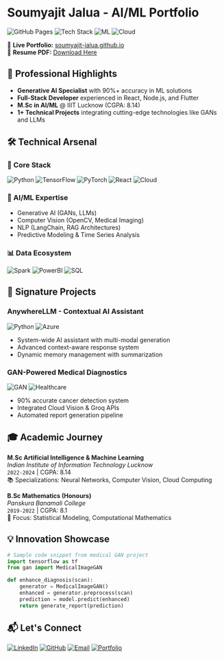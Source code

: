 # Soumyajit Jalua - AI/ML Portfolio

![GitHub Pages](https://img.shields.io/badge/Gateway%20to%20Innovation-AI%20%26%20ML%20Solutions-blueviolet)
![Tech Stack](https://img.shields.io/badge/Python-Expert-3776AB?logo=python&logoColor=white)
![ML](https://img.shields.io/badge/Machine%20Learning-Advanced-red)
![Cloud](https://img.shields.io/badge/Cloud-AWS%20|%20GCP%20|%20Azure-ff69b4)

🔗 **Live Portfolio:** [soumyajit-jalua.github.io](https://soumyajit-jalua-portfolio.vercel.app/)  
📄 **Resume PDF:** [Download Here](Soumyajit1_resume.pdf)

## 🚀 Professional Highlights

- **Generative AI Specialist** with 90%+ accuracy in ML solutions
- **Full-Stack Developer** experienced in React, Node.js, and Flutter
- **M.Sc in AI/ML** @ IIIT Lucknow (CGPA: 8.14)
- **1+ Technical Projects** integrating cutting-edge technologies like GANs and LLMs

## 🛠️ Technical Arsenal

### 🔧 Core Stack
![Python](https://img.shields.io/badge/Python-Expert-3776AB?logo=python&logoColor=white)
![TensorFlow](https://img.shields.io/badge/TensorFlow-FF6F00?logo=tensorflow&logoColor=white)
![PyTorch](https://img.shields.io/badge/PyTorch-EE4C2C?logo=pytorch&logoColor=white)
![React](https://img.shields.io/badge/React-61DAFB?logo=react&logoColor=black)
![Cloud](https://img.shields.io/badge/Cloud-AWS%20|%20GCP%20|%20Azure-232F3E)

### 🧠 AI/ML Expertise
- Generative AI (GANs, LLMs)
- Computer Vision (OpenCV, Medical Imaging)
- NLP (LangChain, RAG Architectures)
- Predictive Modeling & Time Series Analysis

### 📊 Data Ecosystem
![Spark](https://img.shields.io/badge/Apache_Spark-E25A1C?logo=apachespark&logoColor=white)
![PowerBI](https://img.shields.io/badge/Power_BI-F2C811?logo=powerbi&logoColor=black)
![SQL](https://img.shields.io/badge/PostgreSQL-4169E1?logo=postgresql&logoColor=white)

## 🌟 Signature Projects

### AnywhereLLM - Contextual AI Assistant
![Python](https://img.shields.io/badge/-Python-3776AB) ![Azure](https://img.shields.io/badge/-Azure_AI-0089D6)
- System-wide AI assistant with multi-modal generation
- Advanced context-aware response system
- Dynamic memory management with summarization

### GAN-Powered Medical Diagnostics
![GAN](https://img.shields.io/badge/-Generative_AI-FF6F00) ![Healthcare](https://img.shields.io/badge/-Medical_AI-00B0D8)
- 90% accurate cancer detection system
- Integrated Cloud Vision & Groq APIs
- Automated report generation pipeline

## 🎓 Academic Journey

**M.Sc Artificial Intelligence & Machine Learning**  
*Indian Institute of Information Technology Lucknow*  
`2022-2024` | CGPA: 8.14  
📚 Specializations: Neural Networks, Computer Vision, Cloud Computing

**B.Sc Mathematics (Honours)**  
*Panskura Banamali College*  
`2019-2022` | CGPA: 8.1  
🧮 Focus: Statistical Modeling, Computational Mathematics

## 💡 Innovation Showcase

```python
# Sample code snippet from medical GAN project
import tensorflow as tf
from gan import MedicalImageGAN

def enhance_diagnosis(scan):
    generator = MedicalImageGAN()
    enhanced = generator.preprocess(scan)
    prediction = model.predict(enhanced)
    return generate_report(prediction)
```

## 📬 Let's Connect

[![LinkedIn](https://img.shields.io/badge/LinkedIn-Connect-%230A66C2?style=for-the-badge&logo=linkedin)](https://www.linkedin.com/in/soumyajit-jalua-09a98a270/)
[![GitHub](https://img.shields.io/badge/GitHub-Follow-%23181717?style=for-the-badge&logo=github)](https://github.com/soumyajitjalua1)
[![Email](https://img.shields.io/badge/Email-Contact-%23D14836?style=for-the-badge&logo=gmail)](mailto:soumyaijitalua@gmail.com)
[![Portfolio](https://img.shields.io/badge/Portfolio-Visit-%2300B0D8?style=for-the-badge&logo=react&logoColor=white)](https://your-portfolio-url.com)

<!-- Horizontal alignment using shields.io parameters -->
